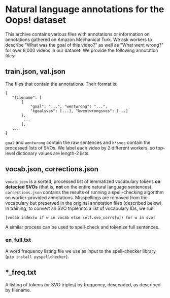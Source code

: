 # Natural language annotations for the Oops! dataset

This archive contains various files with annotations or information on annotations gathered on Amazon Mechanical Turk. We ask workers to describe "What was the goal of this video?" as well as "What went wrong?" for over 8,000 videos in our dataset. We provide the following annotation files:

## train.json, val.json

The files that contain the annotations. Their format is:
 
 ```
{
    "filename": [
        {
            "goal": "...", "wentwrong": "...",
            "kgoalsvos": [...], "kwentwrongsvos": [...]
        },
         ...
        ], 
    ...
}
```

`goal` and `wentwrong` contain the raw sentences and `k*svos` contain the processed lists of SVOs. We label each video by 2 different workers, so top-level dictionary values are length-2 lists.

## vocab.json, corrections.json

`vocab.json` is a sorted, processed list of lemmatized vocabulary tokens **on detected SVOs** (that is, **not** on the entire natural language sentences). 
`corrections.json` contains the results of running a spell-checking algorithm on worker-provided annotations. Misspellings are removed from the vocabulary but preserved in the original annotation files (described below). In training, to convert an SVO triple into a list of vocabulary IDs, we run:

```
[vocab.index(w if w in vocab else self.svo_corrs[w]) for w in svo]
```

A similar process can be used to spell-check and tokenize full sentences.

### en_full.txt

A word frequency listing file we use as input to the spell-checker library (`pip install pyspellchecker`).

##  *_freq.txt

A listing of tokens (or SVO triples) by frequency, descended, as described by filename.

